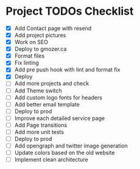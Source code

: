 # Project TODOs Checklist

- [x] Add Contact page with resend
- [x] Add project pictures
- [x] Work on SEO
- [x] Deploy to gmozer.ca
- [x] Format files
- [x] Fix linting
- [x] Add pre push hook with lint and format fix
- [x] Deploy
- [ ] Add more projects and check
- [ ] Add Theme switch
- [ ] Add custom logo fonts for headers
- [ ] Add better email template
- [ ] Deploy to prod
- [ ] Improve each detailed service page
- [ ] Add Page transitions
- [ ] Add more unit tests
- [ ] Deploy to prod
- [ ] Add opengraph and twitter image generation
- [ ] Update colors based on the old website
- [ ] Implement clean architecture
